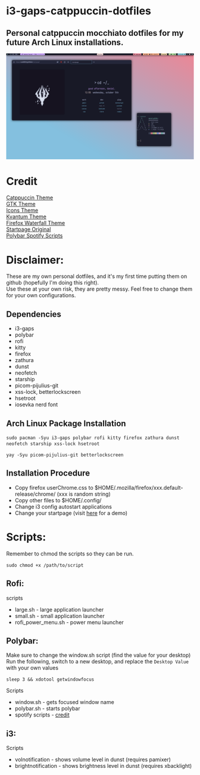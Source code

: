 # i3-gaps-catppuccin-dotfiles
## Personal catppuccin mocchiato dotfiles for my future Arch Linux installations.

![Picture of Desktop](https://github.com/DanL2015/i3-gaps-catppuccin-dotfiles/blob/main/assets/Catppuccin.png)

# Credit
[Catppuccin Theme](https://github.com/catppuccin/catppuccin) <br>
[GTK Theme](https://github.com/catppuccin/gtk) <br>
[Icons Theme](https://github.com/catppuccin/papirus-folders) <br>
[Kvantum Theme](https://github.com/catppuccin/Kvantum) <br>
[Firefox Waterfall Theme](https://github.com/crambaud/waterfall) <br>
[Startpage Original](https://github.com/kencx/startpage) <br>
[Polybar Spotify Scripts](https://github.com/PrayagS/polybar-spotify) <br>


# Disclaimer: 
These are my own personal dotfiles, and it's my first time putting them on github (hopefully I'm doing this right). <br>
Use these at your own risk, they are pretty messy. Feel free to change them for your own configurations.

## Dependencies
+ i3-gaps
+ polybar
+ rofi
+ kitty
+ firefox
+ zathura
+ dunst
+ neofetch
+ starship
+ picom-pijulius-git
+ xss-lock, betterlockscreen
+ hsetroot
+ iosevka nerd font

## Arch Linux Package Installation
```
sudo pacman -Syu i3-gaps polybar rofi kitty firefox zathura dunst neofetch starship xss-lock hsetroot
```
```
yay -Syu picom-pijulius-git betterlockscreen
```

## Installation Procedure
+ Copy firefox userChrome.css to $HOME/.mozilla/firefox/xxx.default-release/chrome/ (xxx is random string)
+ Copy other files to $HOME/.config/
+ Change i3 config autostart applications
+ Change your startpage (visit [here](https://danl2015.github.io/startpage/) for a demo)

# Scripts:
Remember to chmod the scripts so they can be run.
```
sudo chmod +x /path/to/script
```

## Rofi:
scripts
+ large.sh - large application launcher
+ small.sh - small application launcher
+ rofi_power_menu.sh - power menu launcher

## Polybar:
Make sure to change the window.sh script (find the value for your desktop) <br>
Run the following, switch to a new desktop, and replace the `Desktop Value` with your own values
```
sleep 3 && xdotool getwindowfocus
```
Scripts
+ window.sh - gets focused window name
+ polybar.sh - starts polybar
+ spotify scripts - [credit](https://github.com/PrayagS/polybar-spotify)

## i3:
Scripts
+ volnotification - shows volume level in dunst (requires pamixer)
+ brightnotification - shows brightness level in dunst (requires xbacklight)
